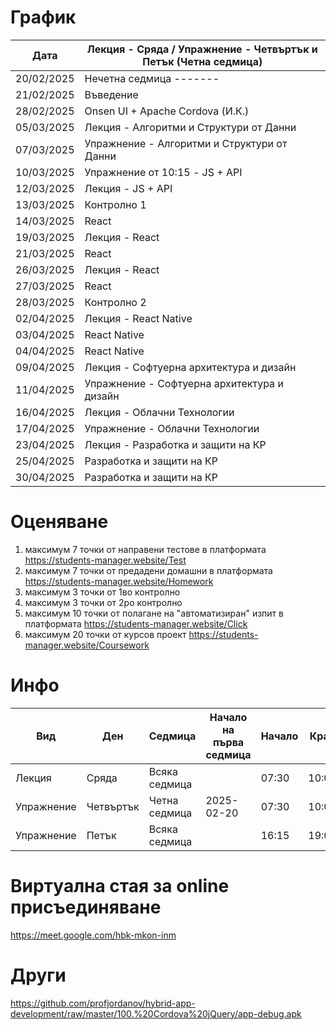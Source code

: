 # График

| Дата       | Лекция - Сряда / Упражнение - Четвъртък и Петък (Четна седмица) |
|------------|-----------------------------------------------------------------|
| 20/02/2025 | Нечетна седмица -------                                         |
| 21/02/2025 | Въведение                                                       |
| 28/02/2025 | Onsen UI + Apache Cordova (И.К.)                                |
| 05/03/2025 | Лекция - Алгоритми и Структури от Данни                         |
| 07/03/2025 | Упражнение - Алгоритми и Структури от Данни                     |
| 10/03/2025 | Упражнение от 10:15 - JS + API                                  |
| 12/03/2025 | Лекция - JS + API                                               |
| 13/03/2025 | Контролно 1                                                     |
| 14/03/2025 | React                                                           |
| 19/03/2025 | Лекция - React                                                  |
| 21/03/2025 | React                                                           |
| 26/03/2025 | Лекция - React                                                  |
| 27/03/2025 | React                                                           |
| 28/03/2025 | Контролно 2                                                     |
| 02/04/2025 | Лекция - React Native                                           |
| 03/04/2025 | React Native                                                    |
| 04/04/2025 | React Native                                                    |
| 09/04/2025 | Лекция - Софтуерна архитектура и дизайн                         |
| 11/04/2025 | Упражнение - Софтуерна архитектура и дизайн                     |
| 16/04/2025 | Лекция - Облачни Технологии                                     |
| 17/04/2025 | Упражнение - Облачни Технологии                                 |
| 23/04/2025 | Лекция - Разработка и защити на КР                              |
| 25/04/2025 | Разработка и защити на КР                                       |
| 30/04/2025 | Разработка и защити на КР                                       |

# Оценяване            

1) максимум 7 точки от направени тестове в платформата https://students-manager.website/Test
2) максимум 7 точки от предадени домашни в платформата https://students-manager.website/Homework
3) максимум 3 точки от 1во контролно 
4) максимум 3 точки от 2ро контролно 
5) максимум 10 точки от полагане на "автоматизиран" изпит в платформата https://students-manager.website/Click 
6) максимум 20 точки от курсов проект https://students-manager.website/Coursework

# Инфо

| Вид        | Ден       | Седмица         | Начало на първа седмица | Начало | Край   | Зала   |
|------------|-----------|-----------------|-------------------------|--------|--------|--------|
| Лекция     | Сряда     | Всяка седмица   |                         | 07:30  | 10:00  | H-201  |
| Упражнение | Четвъртък | Четна седмица   | 2025-02-20              | 07:30  | 10:00  | H-201  |
| Упражнение | Петък     | Всяка седмица   |                         | 16:15  | 19:00  | H-203  |

# Виртуална стая за online присъединяване 
https://meet.google.com/hbk-mkon-inm

# Други
https://github.com/profjordanov/hybrid-app-development/raw/master/100.%20Cordova%20jQuery/app-debug.apk
